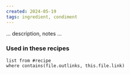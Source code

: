 ```yaml
---
created: 2024-05-19
tags: ingredient, condiment
---
```



… description, notes …

### Used in these recipes

```dataview
list from #recipe
where contains(file.outlinks, this.file.link)
```